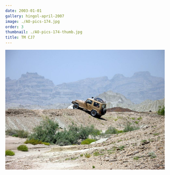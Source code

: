 ```yaml
---
date: 2003-01-01
gallery: hingol-april-2007
image: ./AO-pics-174.jpg
order: 3
thumbnail: ./AO-pics-174-thumb.jpg
title: TM CJ7
---
```


![TM CJ7](./AO-pics-174.jpg)